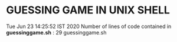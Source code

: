 # GUESSING GAME IN UNIX SHELL
Tue Jun 23 14:25:52 IST 2020
Number of lines of code contained in **guessinggame.sh** :
29 guessinggame.sh
